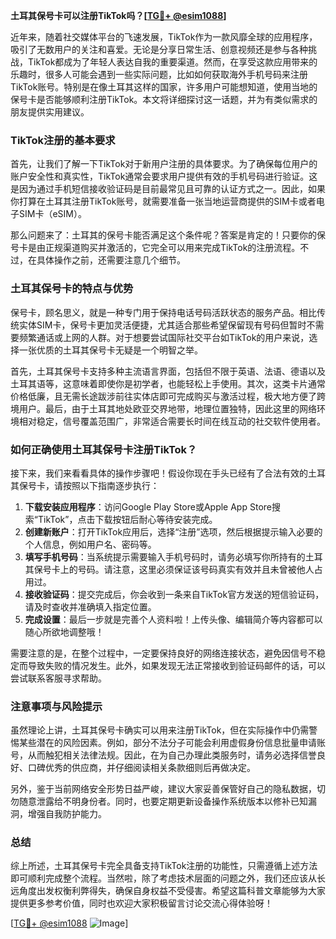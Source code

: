 **土耳其保号卡可以注册TikTok吗？[[TG💪+ @esim1088](https://t.me/s/esim1088)]**

近年来，随着社交媒体平台的飞速发展，TikTok作为一款风靡全球的应用程序，吸引了无数用户的关注和喜爱。无论是分享日常生活、创意视频还是参与各种挑战，TikTok都成为了年轻人表达自我的重要渠道。然而，在享受这款应用带来的乐趣时，很多人可能会遇到一些实际问题，比如如何获取海外手机号码来注册TikTok账号。特别是在像土耳其这样的国家，许多用户可能想知道，使用当地的保号卡是否能够顺利注册TikTok。本文将详细探讨这一话题，并为有类似需求的朋友提供实用建议。

### TikTok注册的基本要求

首先，让我们了解一下TikTok对于新用户注册的具体要求。为了确保每位用户的账户安全性和真实性，TikTok通常会要求用户提供有效的手机号码进行验证。这是因为通过手机短信接收验证码是目前最常见且可靠的认证方式之一。因此，如果你打算在土耳其注册TikTok账号，就需要准备一张当地运营商提供的SIM卡或者电子SIM卡（eSIM）。

那么问题来了：土耳其的保号卡能否满足这个条件呢？答案是肯定的！只要你的保号卡是由正规渠道购买并激活的，它完全可以用来完成TikTok的注册流程。不过，在具体操作之前，还需要注意几个细节。

### 土耳其保号卡的特点与优势

保号卡，顾名思义，就是一种专门用于保持电话号码活跃状态的服务产品。相比传统实体SIM卡，保号卡更加灵活便捷，尤其适合那些希望保留现有号码但暂时不需要频繁通话或上网的人群。对于想要尝试国际社交平台如TikTok的用户来说，选择一张优质的土耳其保号卡无疑是一个明智之举。

首先，土耳其保号卡支持多种主流语言界面，包括但不限于英语、法语、德语以及土耳其语等，这意味着即使你是初学者，也能轻松上手使用。其次，这类卡片通常价格低廉，且无需长途跋涉前往实体店即可完成购买与激活过程，极大地方便了跨境用户。最后，由于土耳其地处欧亚交界地带，地理位置独特，因此这里的网络环境相对稳定，信号覆盖范围广，非常适合需要长时间在线互动的社交软件使用者。

### 如何正确使用土耳其保号卡注册TikTok？

接下来，我们来看看具体的操作步骤吧！假设你现在手头已经有了合法有效的土耳其保号卡，请按照以下指南逐步执行：

1. **下载安装应用程序**：访问Google Play Store或Apple App Store搜索“TikTok”，点击下载按钮后耐心等待安装完成。
2. **创建新账户**：打开TikTok应用后，选择“注册”选项，然后根据提示输入必要的个人信息，例如用户名、密码等。
3. **填写手机号码**：当系统提示需要输入手机号码时，请务必填写你所持有的土耳其保号卡上的号码。请注意，这里必须保证该号码真实有效并且未曾被他人占用过。
4. **接收验证码**：提交完成后，你会收到一条来自TikTok官方发送的短信验证码，请及时查收并准确填入指定位置。
5. **完成设置**：最后一步就是完善个人资料啦！上传头像、编辑简介等内容都可以随心所欲地调整哦！

需要注意的是，在整个过程中，一定要保持良好的网络连接状态，避免因信号不稳定而导致失败的情况发生。此外，如果发现无法正常接收到验证码邮件的话，可以尝试联系客服寻求帮助。

### 注意事项与风险提示

虽然理论上讲，土耳其保号卡确实可以用来注册TikTok，但在实际操作中仍需警惕某些潜在的风险因素。例如，部分不法分子可能会利用虚假身份信息批量申请账号，从而触犯相关法律法规。因此，在为自己办理此类服务时，请务必选择信誉良好、口碑优秀的供应商，并仔细阅读相关条款细则后再做决定。

另外，鉴于当前网络安全形势日益严峻，建议大家妥善保管好自己的隐私数据，切勿随意泄露给不明身份者。同时，也要定期更新设备操作系统版本以修补已知漏洞，增强自我防护能力。

### 总结

综上所述，土耳其保号卡完全具备支持TikTok注册的功能性，只需遵循上述方法即可顺利完成整个流程。当然啦，除了考虑技术层面的问题之外，我们还应该从长远角度出发权衡利弊得失，确保自身权益不受侵害。希望这篇科普文章能够为大家提供更多参考价值，同时也欢迎大家积极留言讨论交流心得体验呀！

[[TG💪+ @esim1088](https://t.me/s/esim1088) ![Image](https://i.postimg.cc/4NQfJmqS/Snipaste-2025-05-13-00-14-12.png)]